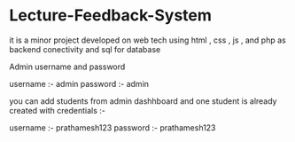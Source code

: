 # Lecture-Feedback-System
it is a minor project developed on web tech using html , css , js , and php as backend conectivity and sql for database

Admin username and password 

username :- admin
password :- admin

you can add students from admin dashhboard 
and one student is already created with credentials :-

username :- prathamesh123
password :- prathamesh123
